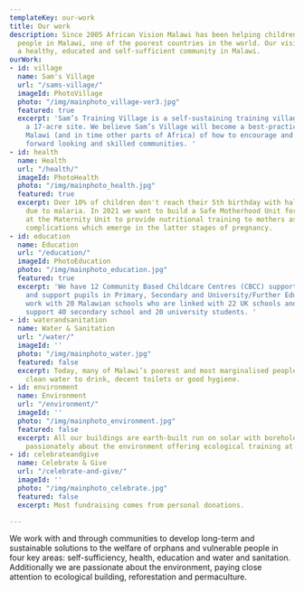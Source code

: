 ```yaml
---
templateKey: our-work
title: Our work
description: Since 2005 African Vision Malawi has been helping children and vulnerable
  people in Malawi, one of the poorest countries in the world. Our vision is to see
  a healthy, educated and self-sufficient community in Malawi.
ourWork:
- id: village
  name: Sam's Village
  url: "/sams-village/"
  imageId: PhotoVillage
  photo: "/img/mainphoto_village-ver3.jpg"
  featured: true
  excerpt: 'Sam’s Training Village is a self-sustaining training village, built on
    a 17-acre site. We believe Sam’s Village will become a best-practice example for
    Malawi (and in time other parts of Africa) of how to encourage and develop sustainable,
    forward looking and skilled communities. '
- id: health
  name: Health
  url: "/health/"
  imageId: PhotoHealth
  photo: "/img/mainphoto_health.jpg"
  featured: true
  excerpt: Over 10% of children don't reach their 5th birthday with half of deaths
    due to malaria. In 2021 we want to build a Safe Motherhood Unit for new mothers
    at the Maternity Unit to provide nutritional training to mothers as well as resolve
    complications which emerge in the latter stages of pregnancy.
- id: education
  name: Education
  url: "/education/"
  imageId: PhotoEducation
  photo: "/img/mainphoto_education.jpg"
  featured: true
  excerpt: 'We have 12 Community Based Childcare Centres (CBCC) supporting the under-5''s
    and support pupils in Primary, Secondary and University/Further Education. We
    work with 20 Malawian schools who are linked with 22 UK schools and financially
    support 40 secondary school and 20 university students. '
- id: waterandsanitation
  name: Water & Sanitation
  url: "/water/"
  imageId: ''
  photo: "/img/mainphoto_water.jpg"
  featured: false
  excerpt: Today, many of Malawi’s poorest and most marginalised people don’t have
    clean water to drink, decent toilets or good hygiene.
- id: environment
  name: Environment
  url: "/environment/"
  imageId: ''
  photo: "/img/mainphoto_environment.jpg"
  featured: false
  excerpt: All our buildings are earth-built run on solar with boreholes. We care
    passionately about the environment offering ecological training at Sam's Village.
- id: celebrateandgive
  name: Celebrate & Give
  url: "/celebrate-and-give/"
  imageId: ''
  photo: "/img/mainphoto_celebrate.jpg"
  featured: false
  excerpt: Most fundraising comes from personal donations.

---
```

We work with and through communities to develop long-term and sustainable solutions to the welfare of orphans and vulnerable people in four key areas: self-sufficiency, health, education and water and sanitation. Additionally we are passionate about the environment, paying close attention to ecological building, reforestation and permaculture.